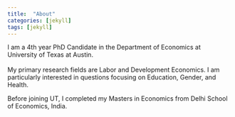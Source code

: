 ```yaml
---
title:  "About"
categories: [jekyll]
tags: [jekyll]
---
```

I am a 4th year PhD Candidate in the Department of Economics at University of Texas at Austin. <br/> <br/>
My primary research fields are Labor and Development Economics. I am particularly interested in questions focusing on Education, Gender, and Health. 

Before joining UT, I completed my Masters in Economics from Delhi School of Economics, India. 
